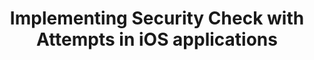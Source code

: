 ---
layout: tutorial
title: Implementing Security Check with Attempts in iOS applications
breadcrumb_title: Security Check with Attempts in iOS applications
relevantTo: [android,ios,windows,cordova]
---